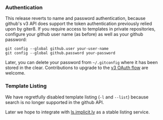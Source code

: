 ### Authentication

This release reverts to name and password authentication, because
github's v3 API does support the token authentication previously
relied upon by giter8.  If you require access to templates in private
repositories, configure your github user name (as before) as well as
your github password:

    git config --global github.user your-user-name
    git config --global github.password your-password

Later, you can delete your password from `~/.gitconfig` where it has
been stored in the clear. Contributions to upgrade to the
[v3 OAuth flow][oauth] are welcome.

[oauth]: http://developer.github.com/v3/oauth/

### Template Listing

We have regretfully disabled template listing (`-l` and `--list`)
because search is no longer supported in the github API.

Later we hope to integrate with [ls.implicit.ly][ls] as a stable
listing service.

[ls]: http://ls.implicit.ly/

